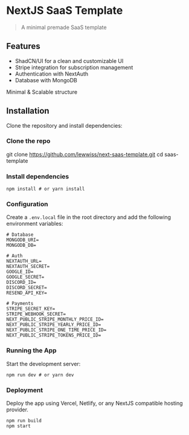 # NextJS SaaS Template

> A minimal premade SaaS template

## Features

- ShadCN/UI for a clean and customizable UI
- Stripe integration for subscription management
- Authentication with NextAuth
- Database with MongoDB

Minimal & Scalable structure

## Installation

Clone the repository and install dependencies:

### Clone the repo

git clone https://github.com/lewwiss/next-saas-template.git
cd saas-template

### Install dependencies

```
npm install # or yarn install
```

### Configuration

Create a `.env.local` file in the root directory and add the following environment variables:

```
# Database
MONGODB_URI=
MONGODB_DB=

# Auth
NEXTAUTH_URL=
NEXTAUTH_SECRET=
GOOGLE_ID=
GOOGLE_SECRET=
DISCORD_ID=
DISCORD_SECRET=
RESEND_API_KEY=

# Payments
STRIPE_SECRET_KEY=
STRIPE_WEBHOOK_SECRET=
NEXT_PUBLIC_STRIPE_MONTHLY_PRICE_ID=
NEXT_PUBLIC_STRIPE_YEARLY_PRICE_ID=
NEXT_PUBLIC_STRIPE_ONE_TIME_PRICE_ID=
NEXT_PUBLIC_STRIPE_TOKENS_PRICE_ID=
```

### Running the App

Start the development server:

```
npm run dev # or yarn dev
```

### Deployment

Deploy the app using Vercel, Netlify, or any NextJS compatible hosting provider.

```
npm run build
npm start
```
